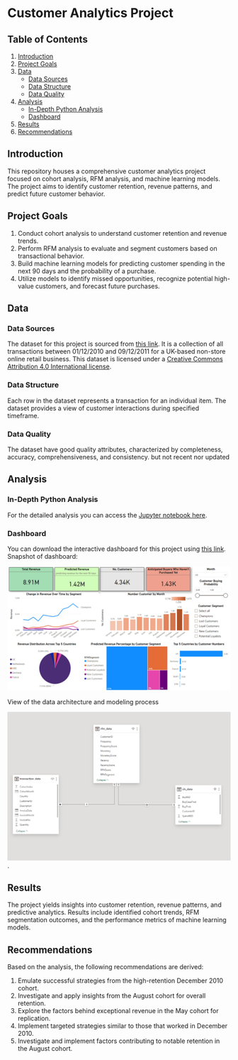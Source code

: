 # Customer Analytics Project

## Table of Contents
1. [Introduction](#introduction)
2. [Project Goals](#project-goals)
3. [Data](#data)
   - [Data Sources](#data-sources)
   - [Data Structure](#data-structure)
   - [Data Quality](#data-quality)
4. [Analysis](#analysis)
   - [In-Depth Python Analysis](#in-depth-python-analysis)
   - [Dashboard](#dashboard)
5. [Results](#results)
6. [Recommendations](#recommendations)

## Introduction
This repository houses a comprehensive customer analytics project focused on cohort analysis, RFM analysis, and machine learning models. The project aims to identify customer retention, revenue patterns, and predict future customer behavior.

## Project Goals
1. Conduct cohort analysis to understand customer retention and revenue trends.
2. Perform RFM analysis to evaluate and segment customers based on transactional behavior.
3. Build machine learning models for predicting customer spending in the next 90 days and the probability of a purchase.
4. Utilize models to identify missed opportunities, recognize potential high-value customers, and forecast future purchases.

## Data

### Data Sources
The dataset for this project is sourced from [this link](https://archive.ics.uci.edu/dataset/352/online+retail). It is a collection of all transactions between 01/12/2010 and 09/12/2011 for a UK-based non-store online retail business. This dataset is licensed under a [Creative Commons Attribution 4.0 International license](https://creativecommons.org/licenses/by/4.0/legalcode).

### Data Structure
Each row in the dataset represents a transaction for an individual item. The dataset provides a view of customer interactions during specified timeframe.

### Data Quality
The dataset have good quality attributes, characterized by completeness, accuracy, comprehensiveness, and consistency. but not recent nor updated

## Analysis

### In-Depth Python Analysis
For the detailed analysis you can access the [Jupyter notebook here](https://github.com/Anas-Adaileh/customer_analytic/blob/main/Customer%20Analytic.ipynb).

### Dashboard
You can download the interactive dashboard for this project using [this link](https://drive.google.com/file/d/1ZUPCgakSq0BdFeuVeb2vjmQ0CHaAedAn/view?usp=sharing). Snapshot of dashboard:

![Dashboard Preview](https://github.com/Anas-Adaileh/customer_analytic/blob/main/Dashboard.jpg)

View of the data architecture and modeling process 

![Data Modeling Diagram](https://github.com/Anas-Adaileh/customer_analytic/blob/main/Data%20Modeling.jpg).

## Results
The project yields insights into customer retention, revenue patterns, and predictive analytics. Results include identified cohort trends, RFM segmentation outcomes, and the performance metrics of machine learning models.

## Recommendations
Based on the analysis, the following recommendations are derived:
1. Emulate successful strategies from the high-retention December 2010 cohort.
2. Investigate and apply insights from the August cohort for overall retention.
3. Explore the factors behind exceptional revenue in the May cohort for replication.
4. Implement targeted strategies similar to those that worked in December 2010.
5. Investigate and implement factors contributing to notable retention in the August cohort.
